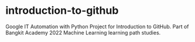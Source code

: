 # introduction-to-github
Google IT Automation with Python Project for Introduction to GitHub. Part of Bangkit Academy 2022 Machine Learning learning path studies.
